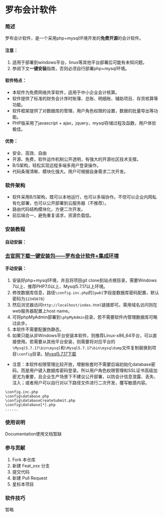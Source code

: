 # 罗布会计软件

### 简述

罗布会计软件，是一个采用php+mysql环境开发的**免费开源**的会计软件。

#### 注意：

1. 适用于部署到windows平台，linux等其他平台部署后可能有未知问题。
2. 参阅下文**一键安装**指南，否则必须自行部署php+mysql环境。

#### 软件特点：

- 本软件为免费网络共享软件，适用于中小企业会计核算。
- 软件提供了标准的财务会计序时账簿、总账、明细账、辅助项目、存货核算等功能。
- 软件框架提供了对数据库的管理，用户角色权限的设置，数据的批量导出等功能。
- PHP版采用了javascript + ajax，jquery，mysql存储过程及函数，用户体验极佳。

#### 优势：

- 安全、高效、自由
- 开源、免费，软件运作机制公开透明，有强大的开源社区技术支撑。
- B/S架构，轻松实现远程多端多用户登录操作。
- 代码条理清晰、模块化强大。用户可根据自身需求二次开发。

### 软件架构

- 软件采用B/S架构，既可以本地运行，也可以多端协作。不但可以企业内网私有化部署，也可以公开部署到云服务器（不推荐）。
- 路由代码结构模块化，方便二次开发。
- 前后端合一，避免重复请求，资源负载低。

### 安装教程

#### 自动安装：

### [去官网下载一键安装包——罗布会计软件+集成环境](http://www.accsoft2008.com/ "点这里一键安装Windows罗布会计软件+PHP+Mysql集成环境")

#### 手动安装：

1. 安装好php+mysql环境，并且将项目git clone到站点根目录，需要Windows 7以上、推荐PHP7.0以上、Mysql5.7.17以上环境。
2. 修改数据库信息，路径`\config.inc.php`的`[pwb]`字段是数据库密码配置，默认密码为`12345678`）
3. 然后浏览器访问`http://localhost/index.html`链接即可。需用域名访问则在web服务器配置上host name。
4. 可将phpMyAdmin部署到`\phpMyAdmin`目录，若不需要软件内管理数据库可略过此步。
5. 本软件不需要配置伪静态。
6. 如果只能从非Windows平台安装本软件，则推荐Linux-x86_64平台，可以直接使用。若需要从其他平台安装，则需要将对应平台的`\Mysql5.7.17\bin\mysql`和`\Mysql5.7.17\bin\mysqldump`文件复制替换到项目`\config`目录。[Mysql5.7.17下载](https://downloads.mysql.com/archives/community/?tpl=version&os=3&version=5.7.17&osva=)

- 注意：本软件权限管理比较开放，增删账套时不需要后端初始化database密码，而是用户键入数据库密码登录。所以用户角色权限管理和SSL证书高级加密尤为重要，且企业生产场景下不建议公开部署，以防会计信息泄露、丢失、注入；或者用户可以自行对以下路径文件进行二次开发，覆写敏感内容。

```
\config.inc.php
\config\database.php
\config\databaseCreateSubmit.php
\config\database[*].php
......
```

### 使用说明

Documentation使用文档暂缺

### 参与贡献

1. Fork 本仓库
2. 新建 Feat_xxx 分支
3. 提交代码
4. 新建 Pull Request
5. 星标本项目

### 软件技巧

暂略
